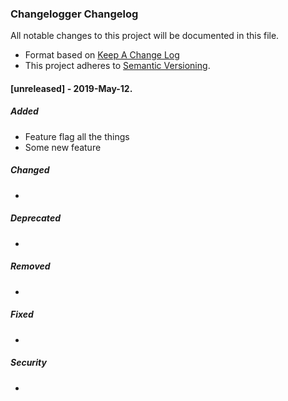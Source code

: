 ### Changelogger Changelog

All notable changes to this project will be documented in this file.

* Format based on [Keep A Change Log](https://keepachangelog.com/en/1.0.0/)
* This project adheres to [Semantic Versioning](http://semver.org/).

#### [unreleased] - 2019-May-12.
##### Added
- Feature flag all the things
- Some new feature

##### Changed
-

##### Deprecated
-

##### Removed
-

##### Fixed
-

##### Security
-


